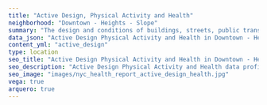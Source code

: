 ```yaml
---
title: "Active Design, Physical Activity and Health"
neighborhood: "Downtown - Heights - Slope"
summary: "The design and conditions of buildings, streets, public transportation and parks influence physical activity, use of active transportation and other healthy behavior. A neighborhood's features can also impact the safety of its residents."
data_json: "Active Design Physical Activity and Health in Downtown - Heights - Slope"
content_yml: "active_design"
type: location
seo_title: "Active Design Physical Activity and Health in Downtown - Heights - Slope"
seo_description: "Active Design Physical Activity and Health data profile for the Downtown - Heights - Slope neighborhood of NYC."
seo_image: "images/nyc_health_report_active_design_health.jpg"
vega: true
arquero: true
---
```

